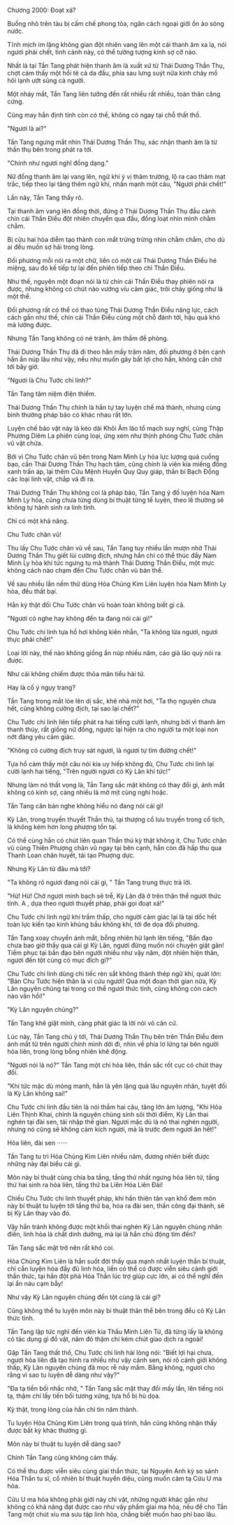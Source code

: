 




Chương 2000: Đoạt xá?


Buồng nhỏ trên tàu bị cấm chế phong tỏa, ngăn cách ngoại giới ồn ào sóng nước.

Tĩnh mịch im lặng không gian đột nhiên vang lên một cái thanh âm xa lạ, nói ngươi phải chết, tình cảnh này, có thể tưởng tượng kinh sợ cỡ nào.

Nhất là tại Tần Tang phát hiện thanh âm là xuất xứ từ Thái Dương Thần Thụ, chợt cảm thấy một hồi tê cả da đầu, phía sau lưng suýt nữa kinh chảy mồ hôi lạnh ướt sũng cả người.

Một nháy mắt, Tần Tang liên tưởng đến rất nhiều rất nhiều, toàn thân căng cứng.

Cũng may hắn định tính còn có thể, không có ngay tại chỗ thất thố.

"Ngươi là ai?"

Tần Tang ngưng mắt nhìn Thái Dương Thần Thụ, xác nhận thanh âm là từ thần thụ bên trong phát ra tới.

"Chính như ngươi nghĩ đồng dạng."

Nữ đồng thanh âm lại vang lên, ngữ khí ý vị thâm trường, lộ ra cao thâm mạt trắc, tiếp theo lại tăng thêm ngữ khí, nhấn mạnh một câu, "Ngươi phải chết!"

Lần này, Tần Tang thấy rõ.

Tại thanh âm vang lên đồng thời, đứng ở Thái Dương Thần Thụ đầu cành chín cái Thần Điểu đột nhiên chuyển qua đầu, đồng loạt nhìn mình chằm chằm.

Bị cửu hai hỏa diễm tạo thành con mắt trừng trừng nhìn chằm chằm, cho dù ai đều muốn sợ hãi trong lòng.

Đối phương mỗi nói ra một chữ, liền có một cái Thái Dương Thần Điểu hé miệng, sau đó kế tiếp tự lại đến phiên tiếp theo chỉ Thần Điểu.

Như thế, nguyên một đoạn nói là từ chín cái Thần Điểu thay phiên nói ra được, nhưng không có chút nào vướng víu cảm giác, trôi chảy giống như là một thể.

Đối phương rất có thể có thao túng Thái Dương Thần Điểu năng lực, cách cách gần như thế, chín cái Thần Điểu cùng một chỗ đánh tới, hậu quả khó mà lường được.

Nhưng Tần Tang không có né tránh, âm thầm đề phòng.

Thái Dương Thần Thụ đã đi theo hắn mấy trăm năm, đối phương ở bên cạnh hắn ẩn núp lâu như vậy, nếu như muốn gây bất lợi cho hắn, không cần chờ tới bây giờ.

"Ngươi là Chu Tước chi linh?"

Tần Tang tâm niệm điện thiểm.

Thái Dương Thần Thụ chính là hắn tự tay luyện chế mà thành, nhưng cùng bình thường pháp bảo có khác nhau rất lớn.

Luyện chế bảo vật này là kéo dài Khôi Âm lão tổ mạch suy nghĩ, cùng Thập Phương Diêm La phiên cùng loại, ứng xem như thịnh phóng Chu Tước chân vũ vật chứa.

Bởi vì Chu Tước chân vũ bên trong Nam Minh Ly hỏa lực lượng quá cuồng bạo, cần Thái Dương Thần Thụ hạch tâm, cũng chính là viên kia miếng đồng xanh trấn áp, lại thêm Cửu Mệnh Huyền Quy Quy giáp, thần bí Bạch Đồng các loại linh vật, chắp vá đi ra.

Thái Dương Thần Thụ không coi là pháp bảo, Tần Tang ý đồ luyện hóa Nam Minh Ly hỏa, cũng chưa từng dùng bí thuật từng tế luyện, theo lẽ thường sẽ không tự hành sinh ra linh tính.

Chỉ có một khả năng.

Chu Tước chân vũ!

Thu lấy Chu Tước chân vũ về sau, Tần Tang tuy nhiều lần mượn nhờ Thái Dương Thần Thụ giết lùi cường địch, nhưng hắn chỉ có thể thúc đẩy Nam Minh Ly hỏa khí tức ngưng tụ mà thành Thái Dương Thần Điểu, một mực không cách nào chạm đến Chu Tước chân vũ bản thể.

Về sau nhiều lần nếm thử dùng Hỏa Chủng Kim Liên luyện hóa Nam Minh Ly hỏa, đều thất bại.

Hắn kỳ thật đối Chu Tước chân vũ hoàn toàn không biết gì cả.

"Ngươi có nghe hay không đến ta đang nói cái gì!"

Chu Tước chi linh tựa hồ hơi không kiên nhẫn, "Ta không lừa ngươi, ngươi thực phải chết!"

Loại lời này, thế nào không giống ẩn núp nhiều năm, cáo già lão quỷ nói ra được.

Như cái không chiếm được thỏa mãn tiểu hài tử.

Hay là cố ý ngụy trang?

Tần Tang trong mắt lóe lên dị sắc, khẽ nhả một hơi, "Ta thọ nguyên chưa hết, cũng không cường địch, tại sao lại chết?"

Chu Tước chi linh liên tiếp phát ra hai tiếng cười lạnh, nhưng bởi vì thanh âm thanh thúy, rất giống nữ đồng, ngược lại hiện ra cho người ta một loại non nớt đáng yêu cảm giác.

"Không có cường địch truy sát ngươi, là ngươi tự tìm đường chết!"

Tựa hồ cảm thấy một câu nói kia uy hiếp không đủ, Chu Tước chi linh lại cười lạnh hai tiếng, "Trên người ngươi có Kỳ Lân khí tức!"

Nhưng làm nó thất vọng là, Tần Tang sắc mặt không có thay đổi gì, ánh mắt không có kinh sợ, càng nhiều là mờ mịt cùng nghi hoặc.

Tần Tang căn bản nghe không hiểu nó đang nói cái gì!

Kỳ Lân, trong truyền thuyết Thần thú, tại thượng cổ lưu truyền trong cổ tịch, là không kém hơn long phượng tồn tại.

Có thể cùng hắn có chút liên quan Thần thú kỳ thật không ít, Chu Tước chân vũ cùng Thiên Phượng chân vũ ngay tại bên cạnh, hắn còn đã hấp thu qua Thanh Loan chân huyết, tái tạo Phượng dực.

Nhưng Kỳ Lân từ đâu mà tới?

"Ta không rõ ngươi đang nói cái gì, " Tần Tang trung thực trả lời.

"Hừ! Hừ! Chờ ngươi minh bạch sẽ trễ, Kỳ Lân đã ở trên thân thể ngươi thức tỉnh. A , dựa theo ngươi thuyết pháp, phải gọi đoạt xá!"

Chu Tước chi linh ngữ khí trầm thấp, cho người cảm giác lại là tại dốc hết toàn lực kiến tạo kinh khủng bầu không khí, tới đe dọa đối phương.

Tần Tang xoay chuyển ánh mắt, bỗng nhiên hừ lạnh lên tiếng, "Bần đạo chưa bao giờ thấy qua cái gì Kỳ Lân, ngươi đừng muốn nói chuyện giật gân! Tiềm phục tại bần đạo bên người nhiều như vậy năm, đột nhiên hiện thân, ngươi đến tột cùng có mục đích gì?"

Chu Tước chi linh dùng chỉ tiếc rèn sắt không thành thép ngữ khí, quát lớn: "Bản Chu Tước hiện thân là vì cứu ngươi! Qua một đoạn thời gian nữa, Kỳ Lân nguyên chủng tại trong cơ thể ngươi thức tỉnh, cũng không còn cách nào vãn hồi!"

"Kỳ Lân nguyên chủng?"

Tần Tang khẽ giật mình, càng phát giác là lời nói vô căn cứ.

Lúc này, Tần Tang chú ý tới, Thái Dương Thần Thụ bên trên Thần Điểu đem ánh mắt từ trên người chính mình dời đi, nhìn về phía lơ lửng tại bên người hỏa liên, trong lòng bỗng nhiên khẽ động.

"Ngươi nói là nó?" Tần Tang một chỉ hỏa liên, thần sắc rốt cục có chút thay đổi.

"Khí tức mặc dù mỏng manh, hẳn là yên lặng quá lâu nguyên nhân, tuyệt đối là Kỳ Lân không sai!"

Chu Tước chi linh đầu tiên là nói thầm hai câu, tăng lớn âm lượng, "Khi Hỏa Liên Thịnh Khai, chính là nguyên chủng sinh sôi thời điểm, Kỳ Lân thai nghén tại đài sen, tái nhập thế gian. Ngươi mặc dù là nó thai nghén người, nhưng nó cũng sẽ không cảm kích ngươi, mà là trước đem ngươi ăn hết!"

Hỏa liên, đài sen ······

Tần Tang tu trì Hỏa Chủng Kim Liên nhiều năm, đương nhiên biết được những này đại biểu cái gì.

Môn này bí thuật cùng chia ba tầng, tầng thứ nhất ngưng hỏa liên tử, tầng thứ hai sinh ra hỏa liên, tầng thứ ba Liên Hóa Liên Đài!

Chiếu Chu Tước chi linh thuyết pháp, khi hắn thiên tân vạn khổ đem môn này bí thuật tu luyện tới tầng thứ ba, hóa ra đài sen, thần công đại thành, sẽ bị Kỳ Lân thay vào đó.

Vậy hắn tránh không được một khối thai nghén Kỳ Lân nguyên chủng nhân điền, linh hỏa là chất dinh dưỡng, mà lại là hắn chủ động tìm đến?

Tần Tang sắc mặt trở nên rất khó coi.

Hỏa Chủng Kim Liên là hắn suốt đời thấy qua mạnh nhất luyện thần bí thuật, chỉ cần luyện hóa đầy đủ linh hỏa, liền có thể có được viễn siêu cảnh giới thần thức, tại hắn đột phá Hóa Thần lúc trợ giúp cực lớn, ai có thể nghĩ đến lại ẩn náu cạm bẫy!

Như vậy Kỳ Lân nguyên chủng đến tột cùng là cái gì?

Cũng không thể tu luyện môn này bí thuật thân thể bên trong đều có Kỳ Lân thức tỉnh.

Tần Tang lập tức nghĩ đến viên kia Thấu Minh Liên Tử, đã từng lấy là không có tác dụng gì đồ vật, năm đó thậm chí kém chút giao dịch ra ngoài!

Gặp Tần Tang thất thố, Chu Tước chi linh hài lòng nói: "Biết lợi hại chưa, ngươi hỏa liên đã tạo hình ra nhiều như vậy cánh sen, nói rõ cảnh giới không thấp, Kỳ Lân nguyên chủng đã mọc rễ nảy mầm. Bằng không, ngươi cho rằng vì sao tu luyện dễ dàng như vậy?"

"Đa tạ tiền bối nhắc nhở, " Tần Tang sắc mặt thay đổi mấy lần, lên tiếng nói tạ, thậm chí lấy tiền bối tương xứng, tựa hồ bị hù dọa.

Kỳ thật, trong lòng của hắn chỉ tin năm thành.

Tu luyện Hỏa Chủng Kim Liên trong quá trình, hắn cũng không nhận thấy được bất kỳ khác thường gì.

Môn này bí thuật tu luyện dễ dàng sao?

Chính Tần Tang cũng không cảm thấy.

Có thể thu được viễn siêu cùng giai thần thức, tại Nguyên Anh kỳ so sánh Hóa Thần tu sĩ, cố nhiên bí thuật huyền diệu, cũng muốn cảm tạ Cửu U ma hỏa.

Cửu U ma hỏa không phải giới này chi vật, những người khác gần như không có khả năng đạt được cao như vậy phẩm giai ma hỏa, nếu để cho Tần Tang một chút xíu mà sưu tập linh hỏa, chẳng biết muốn hao phí bao lâu.




